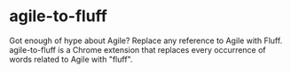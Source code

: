agile-to-fluff
==============

Got enough of hype about Agile? Replace any reference to Agile with Fluff.
agile-to-fluff is a Chrome extension that replaces every occurrence of words related to Agile  with "fluff".